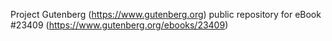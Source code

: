Project Gutenberg (https://www.gutenberg.org) public repository for eBook #23409 (https://www.gutenberg.org/ebooks/23409)
